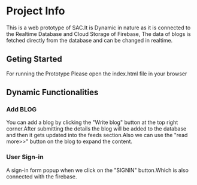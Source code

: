 # Project Info
This is a web prototype of SAC.It is Dynamic in nature as it is connected to the Realtime Database and Cloud Storage of Firebase, The data of blogs is fetched directly from the database and can be changed in realtime.

## Geting Started
For running the Prototype Please open the index.html file in your browser

## Dynamic Functionalities
### Add BLOG
You can add a blog by clicking the "Write blog" button at the top right corner.After submitting the details the blog will be added to the database and then it gets updated into the feeds section.Also we can use the "read more>>" button on the blog to expand the content.
### User Sign-in
A sign-in form popup when we click on the "SIGNIN" button.Which is also connected with the firebase.


 
